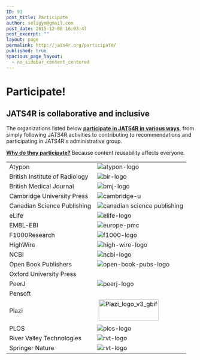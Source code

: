 ```yaml
---
ID: 93
post_title: Participate
author: seligym@gmail.com
post_date: 2015-12-08 16:03:47
post_excerpt: ""
layout: page
permalink: http://jats4r.org/participate/
published: true
spacious_page_layout:
  - no_sidebar_content_centered
---
```

<h1>Participate!</h1>
<h2>JATS4R is collaborative and inclusive</h2>
The organizations listed below <strong><a href="http://jats4r.org/how-to-participate">participate in JATS4R in various ways</a></strong>, from simply following JATS4R activities to contributing to recommendations and participating in JATS4R's administrative group.

<strong><a href="http://jats4r.org/why-participate">Why do they participate?</a> </strong>Because content reusability affects everyone.
<table class="logos">
<tbody>
<tr>
<td>Atypon</td>
<td><img src="http://jats4r.org/wp-content/uploads/2016/03/atypon.png" alt="atypon-logo" /></td>
</tr>
<tr>
<td>British Institute of Radiology</td>
<td><img src="http://jats4r.org/wp-content/uploads/2016/03/bir.png" alt="bir-logo" /></td>
</tr>
<tr>
<td>British Medical Journal</td>
<td><img src="http://jats4r.org/wp-content/uploads/2016/03/bmj.png" alt="bmj-logo" /></td>
</tr>
<tr>
<td>Cambridge University Press</td>
<td><img src="http://jats4r.org/wp-content/uploads/2016/03/cambridge-u.png" alt="cambridge-u" /></td>
</tr>
<tr>
<td>Canadian Science Publishing</td>
<td><img src="http://jats4r.org/wp-content/uploads/2016/03/csp.png" alt="canadian science publishing" /></td>
</tr>
<tr>
<td>eLife</td>
<td><img src="http://jats4r.org/wp-content/uploads/2016/03/elife.png" alt="elife-logo" /></td>
</tr>
<tr>
<td>EMBL-EBI</td>
<td><img src="http://jats4r.org/wp-content/uploads/2016/03/europe-pmc.png" alt="europe-pmc" /></td>
</tr>
<tr>
<td>F1000Research</td>
<td><img src="http://jats4r.org/wp-content/uploads/2016/03/f1000.png" alt="f1000-logo" /></td>
</tr>
<tr>
<td>HighWire</td>
<td><img src="http://jats4r.org/wp-content/uploads/2016/03/high-wire.png" alt="high-wire-logo" /></td>
</tr>
<tr>
<td>NCBI</td>
<td><img src="http://jats4r.org/wp-content/uploads/2016/03/ncbi.png" alt="ncbi-logo" /></td>
</tr>
<tr>
<td>Open Book Publishers</td>
<td><img src="http://jats4r.org/wp-content/uploads/2016/03/open-book.png" alt="open-book-pubs-logo" /></td>
</tr>
<tr>
<td>Oxford University Press</td>
<td></td>
</tr>
<tr>
<td>PeerJ</td>
<td><img src="http://jats4r.org/wp-content/uploads/2016/03/peerj.png" alt="peerj-logo" /></td>
</tr>
<tr>
<td>Pensoft</td>
<td></td>
</tr>
<tr>
<td>Plazi</td>
<td> <img class="alignnone size-full wp-image-659" src="http://jats4r.org/wp-content/uploads/2015/12/Plazi_logo_v3_gbif-1.gif" alt="Plazi_logo_v3_gbif" width="160" height="57" /></td>
</tr>
<tr>
<td>PLOS</td>
<td><img src="http://jats4r.org/wp-content/uploads/2016/03/plos.png" alt="plos-logo" /></td>
</tr>
<tr>
<td>River Valley Technologies</td>
<td><img src="http://jats4r.org/wp-content/uploads/2016/03/rvt.png" alt="rvt-logo" /></td>
</tr>
<tr>
<td>Springer Nature</td>
<td><img src="http://jats4r.org/wp-content/uploads/2016/03/springer-nature.png" alt="rvt-logo" /></td>
</tr>
</tbody>
</table>
